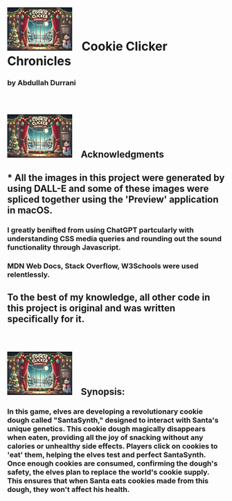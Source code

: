 # <img src= './src/readme-img/readme-img.png' width='150px' height='100px' style='margin-right: 15px'/> Cookie Clicker Chronicles

###  by Abdullah Durrani

<br />

## <img src= './src/readme-img/readme-img.png' width='150px' height='100px' style='margin-right: 15px'/> Acknowledgments

## * All the images in this project were generated by using DALL-E and some of these images were spliced together using the 'Preview' application in macOS.

### I greatly benifted from using ChatGPT partcularly with understanding CSS media queries and rounding out the sound functionality through Javascript.

### MDN Web Docs, Stack Overflow, W3Schools were used relentlessly.

## To the best of my knowledge, all other code in this project is original and was written specifically for it.

<br />

## <img src= './src/readme-img/readme-img.png' width='150px' height='100px' style='margin-right: 15px'/> Synopsis: 

### In this game, elves are developing a revolutionary cookie dough called "SantaSynth," designed to interact with Santa's unique genetics. This cookie dough magically disappears when eaten, providing all the joy of snacking without any calories or unhealthy side effects. Players click on cookies to 'eat' them, helping the elves test and perfect SantaSynth. Once enough cookies are consumed, confirming the dough's safety, the elves plan to replace the world's cookie supply. This ensures that when Santa eats cookies made from this dough, they won't affect his health.








